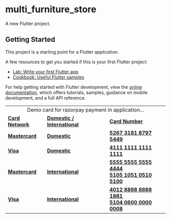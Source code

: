 # multi_furniture_store

A new Flutter project.

## Getting Started

This project is a starting point for a Flutter application.

A few resources to get you started if this is your first Flutter project:

- [Lab: Write your first Flutter app](https://docs.flutter.dev/get-started/codelab)
- [Cookbook: Useful Flutter samples](https://docs.flutter.dev/cookbook)

For help getting started with Flutter development, view the
[online documentation](https://docs.flutter.dev/), which offers tutorials,
samples, guidance on mobile development, and a full API reference.

<table>
    <tr>
        <td colspan=3 align='center'>
        <label>Demo card for razorpay payment in application...</label></tr>
        </td>
    <tr>
        <td><b><u>Card Network</u></b></td>
        <td><b><u>Domestic / International</u></b></td>
        <td><b><u>Card Number</u></b></td>
    </tr>
    <tr>
        <td><b><u>Mastercard</u></b></td>
        <td><b><u>Domestic</u></b></td>
        <td><b><u>5267 3181 8797 5449</u></b></td>
    </tr>
    <tr>
        <td><b><u>Visa</u></b></td>
        <td><b><u>Domestic</u></b></td>
        <td><b><u>4111 1111 1111 1111</u></b></td>
    </tr>
    <tr>
        <td><b><u>Mastercard</u></b></td>
        <td><b><u>International</u></b></td>
        <td><b><u>5555 5555 5555 4444 <br> 5105 1051 0510 5100</u></b></td>
    </tr>
    <tr>
        <td><b><u>Visa</u></b></td>
        <td><b><u>International</u></b></td>
        <td><b><u>4012 8888 8888 1881 <br> 5104 0600 0000 0008</u></b></td>
    </tr>
</table>
